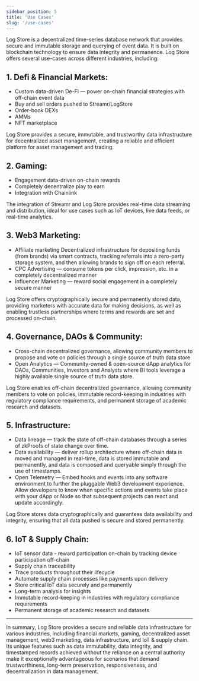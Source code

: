 ```yaml
---
sidebar_position: 5
title: 'Use Cases'
slug: '/use-cases'
---
```


Log Store is a decentralized time-series database network that provides secure and immutable storage and querying of event data. It is built on blockchain technology to ensure data integrity and permanence. Log Store offers several use-cases across different industries, including:

## 1. **Defi & Financial Markets**:

- Custom data-driven De-Fi — power on-chain financial strategies with off-chain event data
- Buy and sell orders pushed to Streamr/LogStore
- Order-book DEXs
- AMMs
- NFT marketplace

Log Store provides a secure, immutable, and trustworthy data infrastructure for decentralized asset management, creating a reliable and efficient platform for asset management and trading.

## 2. **Gaming**:

- Engagement data-driven on-chain rewards
- Completely decentralize play to earn
- Integration with Chainlink

The integration of Streamr and Log Store provides real-time data streaming and distribution, ideal for use cases such as IoT devices, live data feeds, or real-time analytics.

## 3. **Web3 Marketing**:

- Affiliate marketing
  Decentralized infrastructure for depositing funds (from brands) via smart contracts, tracking referrals into a zero-party storage system, and then allowing brands to sign off on each referral.
- CPC Advertising — consume tokens per click, impression, etc. in a completely decentralized manner
- Influencer Marketing — reward social engagement in a completely secure manner

Log Store offers cryptographically secure and permanently stored data, providing marketers with accurate data for making decisions, as well as enabling trustless partnerships where terms and rewards are set and processed on-chain.

## 4. **Governance, DAOs & Community:**

- Cross-chain decentralized governance, allowing community members to propose and vote on policies through a single source of truth data store
- Open Analytics — Community-owned & open-source dApp analytics for DAOs, Communities, Investors and Analysts where BI tools leverage a highly available single source of truth data store.

Log Store enables off-chain decentralized governance, allowing community members to vote on policies, immutable record-keeping in industries with regulatory compliance requirements, and permanent storage of academic research and datasets.

## 5. **Infrastructure**:

- Data lineage — track the state of off-chain databases through a series of zkProofs of state change over time.
- Data availability — deliver rollup architecture where off-chain data is moved and managed in real-time, data is stored immutable and permanently, and data is composed and queryable simply through the use of timestamps.
- Open Telemetry — Embed hooks and events into any software environment to further the pluggable Web3 development experience. Allow developers to know when specific actions and events take place with your dApp or Node so that subsequent projects can react and update accordingly.

Log Store stores data cryptographically and guarantees data availability and integrity, ensuring that all data pushed is secure and stored permanently.

## 6. **IoT & Supply Chain**:

- IoT sensor data - reward participation on-chain by tracking device participation off-chain
- Supply chain traceability
- Trace products throughout their lifecycle
- Automate supply chain processes like payments upon delivery
- Store critical IoT data securely and permanently
- Long-term analysis for insights
- Immutable record-keeping in industries with regulatory compliance requirements
- Permanent storage of academic research and datasets

---

In summary, Log Store provides a secure and reliable data infrastructure for various industries, including financial markets, gaming, decentralized asset management, web3 marketing, data infrastructure, and IoT & supply chain. Its unique features such as data immutability, data integrity, and timestamped records achieved without the reliance on a central authority make it exceptionally advantageous for scenarios that demand trustworthiness, long-term preservation, responsiveness, and decentralization in data management.
